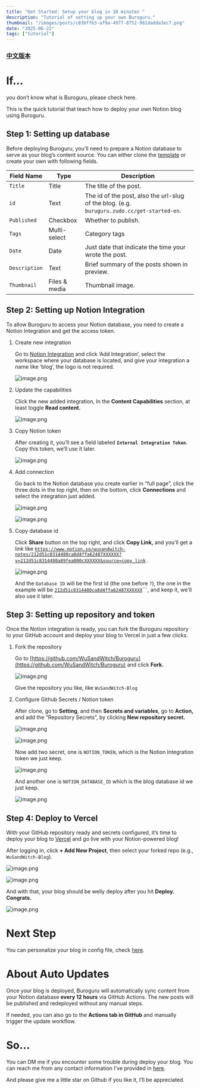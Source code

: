 ```yaml
---
title: "Get Started: Setup your blog in 10 minutes "
description: "Tutorial of setting up your own Buroguru."
thumbnail: "/images/posts/c03bffb3-af9a-4977-8752-981dadda3ec7.png"
date: "2025-06-22"
tags: ["tutorial"]
---
```


### [中文版本](https://buroguru.zudo.cc/posts/get-started-zh)


# If…


you don’t know what is Buroguru, please check here.


This is the quick tutorial that teach how to deploy your own Notion blog using Buroguru.


## Step 1: Setting up database


Before deploying Buroguru, you'll need to prepare a Notion database to serve as your blog’s content source. You can either clone the [template](/21ad51c831448068b621f3b5def5dd2d) or create your own with following fields.


| Field Name    | Type          | Description                                                                                 |
| ------------- | ------------- | ------------------------------------------------------------------------------------------- |
| `Title`       | Title         | The title of the post.                                                                      |
| `id`          | Text          | The id of the post, also the url-slug of the blog. (e.g. `buruguru.zudo.cc/get-started-en`. |
| `Published`   | Checkbox      | Whether to publish.                                                                         |
| `Tags`        | Multi-select  | Category tags                                                                               |
| `Date`        | Date          | Just date that indicate the time your wrote the post.                                       |
| `Description` | Text          | Brief summary of the posts shown in preview.                                                |
| `Thumbnail`   | Files & media | Thumbnail image.                                                                            |


## Step 2: Setting up Notion Integration


To allow Buroguru to access your Notion database, you need to create a Notion Integration and get the access token.

1. Create new integration

	Go to [Notion Integration](https://www.notion.so/profile/integrations) and click ‘Add Integration’, select the workspace where your database is located, and give your integration a name like ‘blog’, the logo is not required.


	![image.png](/images/posts/05f671b2-cbec-4d21-b424-699b2fa73c03.png)

2. Update the capabilities

	Click the new added integration, In the **Content Capabilities** section, at least toggle **Read content.**


	![image.png](/images/posts/9941973e-eb52-4290-ab8a-762d4c2119d2.png)

3. Copy Notion token

	After creating it, you’ll see a field labeled **`Internal Integration Token`**. Copy this token, we’ll use it later.


	![image.png](/images/posts/1c4a96f9-7eb6-46ef-966a-d89bfb1f69e7.png)

4. Add connection

	Go back to the Notion database you create earlier in “full page”, click the three dots in the top right, then on the bottom, click **Connections** and select the integration just added.


	![image.png](/images/posts/c8a24860-d041-4569-824e-f184f86b9683.png)


	![image.png](/images/posts/bd3e2b01-5e86-46c1-8329-3536f633232e.png)

5. Copy database id

	Click **Share** button on the top right, and click **Copy Link,** and you’ll get a link like [`https://www.notion.so/wusandwitch-notes/212d51c8314480ca8d4ffa62487XXXXXX?v=212d51c8314480a89fea000cXXXXXX&source=copy_link`](https://www.notion.so/wusandwitch-notes/212d51c8314480ca8d4ffa624873e734?v=212d51c8314480a89fea000c43f4e73f) .


	![image.png](/images/posts/d6def47c-5f2b-43e3-ae2d-c894b51ef753.png)


	And the `Database ID` will be the first id (the one before `?`), the one in the example will be  [`212d51c8314480ca8d4ffa62487XXXXXX`](https://www.notion.so/wusandwitch-notes/212d51c8314480ca8d4ffa624873e734?v=212d51c8314480a89fea000c43f4e73f)```, and keep it, we'll also use it later.


## Step 3: Setting up repository and token


Once the Notion integration is ready, you can fork the Buroguru repository to your GitHub account and deploy your blog to Vercel in just a few clicks.

1. Fork the repository

	Go to [https://github.com/WuSandWitch/Buroguru](https://github.com/WuSandWitch/Buroguru) and click **Fork.**


	![image.png](/images/posts/20fa2830-1211-4a2c-afd3-07dd9dcb06eb.png)


	Give the repository you like, like `WuSandWitch-Blog`

2. Configure Github Secrets /  Notion token

	After clone, go to **Setting**, and then **Secrets and variables**, go to **Action,** and add the “Repository Secrets”, by clicking **New repository secret.**


	![image.png](/images/posts/c65584c6-3dae-4196-a81a-37a6c9dfeb11.png)


	![image.png](/images/posts/8a26284b-47d4-4e7e-8a93-8b69e5c6d5f7.png)


	Now add two secret, one is `NOTION_TOKEN`, which is the Notion Integration token we just keep.


	![image.png](/images/posts/9f48f144-f39c-4e7e-a797-70b949957761.png)


	And another one is `NOTION_DATABASE_ID` which is the blog database id we just keep.


	![image.png](/images/posts/84259378-b136-4118-9986-db6dd875aae3.png)


## Step 4: Deploy to Vercel


With your GitHub repository ready and secrets configured, it’s time to deploy your blog to [Vercel](https://vercel.com/) and go live with your Notion-powered blog!


After logging in, click **+ Add New Project**, then select your forked repo (e.g., `WuSandWitch-Blog`).


![image.png](/images/posts/f8c2381b-c1a8-4951-ab1d-67bfca29f099.png)


![image.png](/images/posts/3b156dc5-932b-45b0-b2f5-39be744e9c0f.png)


And with that, your blog should be welly deploy after you hit **Deploy. Congrats.**


![image.png](/images/posts/45bdb733-1959-41d6-bc46-47a75eb980a3.png)


# Next Step


You can personalize your blog in config file, check [here](https://buroguru.zudo.cc/posts/config-guide-en).


# About Auto Updates


Once your blog is deployed, Buroguru will automatically sync content from your Notion database **every 12 hours** via GitHub Actions. The new posts will be published and redeployed without any manual steps.


If needed, you can also go to the **Actions tab in GitHub** and manually trigger the update workflow.


# So…


You can DM me if you encounter some trouble during deploy your blog. You can reach me from any contact information I’ve provided in [here](https://wusandwitch.zudo.cc/).


And please give me a little star on Github if you like it, I’ll be appreciated.

